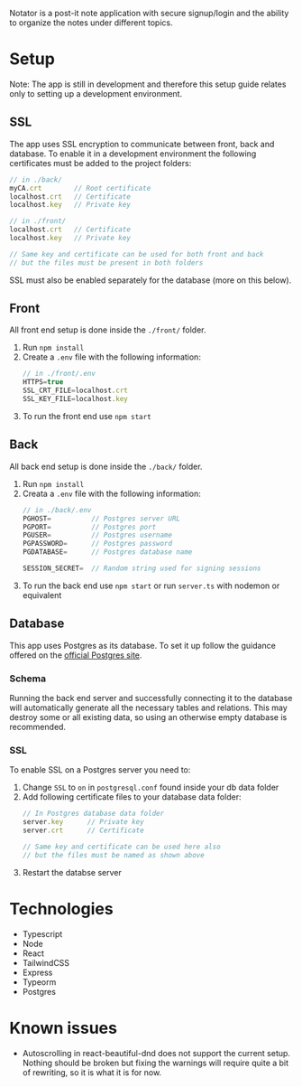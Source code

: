 Notator is a post-it note application with secure signup/login and the ability to organize the notes under different topics.

# Setup
Note: The app is still in development and therefore this setup guide relates only to setting up a development environment.

## SSL
The app uses SSL encryption to communicate between front, back and database. To enable it in a development environment the following certificates must be added to the project folders:

``` javascript
// in ./back/
myCA.crt        // Root certificate
localhost.crt   // Certificate
localhost.key   // Private key

// in ./front/
localhost.crt   // Certificate
localhost.key   // Private key

// Same key and certificate can be used for both front and back 
// but the files must be present in both folders
```

SSL must also be enabled separately for the database (more on this below).

## Front
All front end setup is done inside the `./front/` folder.

1. Run `npm install`
2. Create a `.env` file with the following information:
    ``` javascript
    // in ./front/.env
    HTTPS=true
    SSL_CRT_FILE=localhost.crt
    SSL_KEY_FILE=localhost.key
    ```
3. To run the front end use `npm start`

## Back
All back end setup is done inside the `./back/` folder.

1. Run `npm install`
2. Creata a `.env` file with the following information:
    ``` javascript
    // in ./back/.env
    PGHOST=          // Postgres server URL
    PGPORT=          // Postgres port
    PGUSER=          // Postgres username
    PGPASSWORD=      // Postgres password
    PGDATABASE=      // Postgres database name

    SESSION_SECRET=  // Random string used for signing sessions
    ```
3. To run the back end use `npm start` or run `server.ts` with nodemon or equivalent

## Database
This app uses Postgres as its database. To set it up follow the guidance offered on the [official Postgres site](https://www.postgresql.org/).

### Schema
Running the back end server and successfully connecting it to the database will automatically generate all the necessary tables and relations. This may destroy some or all existing data, so using an otherwise empty database is recommended.

### SSL
To enable SSL on a Postgres server you need to:
1. Change `SSL` to `on` in `postgresql.conf` found inside your db data folder
2. Add following certificate files to your database data folder: 
    ```javascript
    // In Postgres database data folder
    server.key      // Private key
    server.crt      // Certificate

    // Same key and certificate can be used here also
    // but the files must be named as shown above
    ```
3. Restart the databse server

# Technologies
* Typescript
* Node
* React
* TailwindCSS
* Express
* Typeorm
* Postgres

# Known issues
* Autoscrolling in react-beautiful-dnd does not support the current setup. Nothing should be broken but fixing the warnings will require quite a bit of rewriting, so it is what it is for now.
